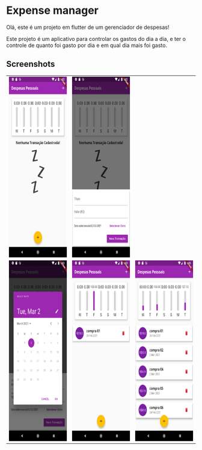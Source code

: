
# Expense manager


Olá, este é um projeto em flutter de um gerenciador de despesas!

Este projeto é um aplicativo para controlar os gastos do dia a dia, e ter o controle de quanto foi gasto por dia e em qual dia mais foi gasto.

  

## Screenshots
<table>

<tr>

<td><img  src="screenshots/01.png"  width=270  height=480></td>
<td><img  src="screenshots/02.png"  width=270  height=480></td>

</tr>

<tr>

<td><img  src="screenshots/03.png"  width=270  height=480></td>
<td><img  src="screenshots/04.png"  width=270  height=480></td>
<td><img  src="screenshots/05.png"  width=270  height=480></td>

</tr>

</table>

